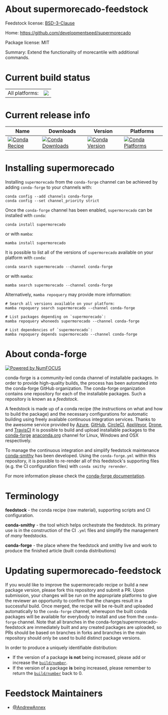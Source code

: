 About supermorecado-feedstock
=============================

Feedstock license: [BSD-3-Clause](https://github.com/conda-forge/supermorecado-feedstock/blob/main/LICENSE.txt)

Home: https://github.com/developmentseed/supermorecado

Package license: MIT

Summary: Extend the functionality of morecantile with additional commands.

Current build status
====================


<table><tr><td>All platforms:</td>
    <td>
      <a href="https://dev.azure.com/conda-forge/feedstock-builds/_build/latest?definitionId=19818&branchName=main">
        <img src="https://dev.azure.com/conda-forge/feedstock-builds/_apis/build/status/supermorecado-feedstock?branchName=main">
      </a>
    </td>
  </tr>
</table>

Current release info
====================

| Name | Downloads | Version | Platforms |
| --- | --- | --- | --- |
| [![Conda Recipe](https://img.shields.io/badge/recipe-supermorecado-green.svg)](https://anaconda.org/conda-forge/supermorecado) | [![Conda Downloads](https://img.shields.io/conda/dn/conda-forge/supermorecado.svg)](https://anaconda.org/conda-forge/supermorecado) | [![Conda Version](https://img.shields.io/conda/vn/conda-forge/supermorecado.svg)](https://anaconda.org/conda-forge/supermorecado) | [![Conda Platforms](https://img.shields.io/conda/pn/conda-forge/supermorecado.svg)](https://anaconda.org/conda-forge/supermorecado) |

Installing supermorecado
========================

Installing `supermorecado` from the `conda-forge` channel can be achieved by adding `conda-forge` to your channels with:

```
conda config --add channels conda-forge
conda config --set channel_priority strict
```

Once the `conda-forge` channel has been enabled, `supermorecado` can be installed with `conda`:

```
conda install supermorecado
```

or with `mamba`:

```
mamba install supermorecado
```

It is possible to list all of the versions of `supermorecado` available on your platform with `conda`:

```
conda search supermorecado --channel conda-forge
```

or with `mamba`:

```
mamba search supermorecado --channel conda-forge
```

Alternatively, `mamba repoquery` may provide more information:

```
# Search all versions available on your platform:
mamba repoquery search supermorecado --channel conda-forge

# List packages depending on `supermorecado`:
mamba repoquery whoneeds supermorecado --channel conda-forge

# List dependencies of `supermorecado`:
mamba repoquery depends supermorecado --channel conda-forge
```


About conda-forge
=================

[![Powered by
NumFOCUS](https://img.shields.io/badge/powered%20by-NumFOCUS-orange.svg?style=flat&colorA=E1523D&colorB=007D8A)](https://numfocus.org)

conda-forge is a community-led conda channel of installable packages.
In order to provide high-quality builds, the process has been automated into the
conda-forge GitHub organization. The conda-forge organization contains one repository
for each of the installable packages. Such a repository is known as a *feedstock*.

A feedstock is made up of a conda recipe (the instructions on what and how to build
the package) and the necessary configurations for automatic building using freely
available continuous integration services. Thanks to the awesome service provided by
[Azure](https://azure.microsoft.com/en-us/services/devops/), [GitHub](https://github.com/),
[CircleCI](https://circleci.com/), [AppVeyor](https://www.appveyor.com/),
[Drone](https://cloud.drone.io/welcome), and [TravisCI](https://travis-ci.com/)
it is possible to build and upload installable packages to the
[conda-forge](https://anaconda.org/conda-forge) [anaconda.org](https://anaconda.org/)
channel for Linux, Windows and OSX respectively.

To manage the continuous integration and simplify feedstock maintenance
[conda-smithy](https://github.com/conda-forge/conda-smithy) has been developed.
Using the ``conda-forge.yml`` within this repository, it is possible to re-render all of
this feedstock's supporting files (e.g. the CI configuration files) with ``conda smithy rerender``.

For more information please check the [conda-forge documentation](https://conda-forge.org/docs/).

Terminology
===========

**feedstock** - the conda recipe (raw material), supporting scripts and CI configuration.

**conda-smithy** - the tool which helps orchestrate the feedstock.
                   Its primary use is in the construction of the CI ``.yml`` files
                   and simplify the management of *many* feedstocks.

**conda-forge** - the place where the feedstock and smithy live and work to
                  produce the finished article (built conda distributions)


Updating supermorecado-feedstock
================================

If you would like to improve the supermorecado recipe or build a new
package version, please fork this repository and submit a PR. Upon submission,
your changes will be run on the appropriate platforms to give the reviewer an
opportunity to confirm that the changes result in a successful build. Once
merged, the recipe will be re-built and uploaded automatically to the
`conda-forge` channel, whereupon the built conda packages will be available for
everybody to install and use from the `conda-forge` channel.
Note that all branches in the conda-forge/supermorecado-feedstock are
immediately built and any created packages are uploaded, so PRs should be based
on branches in forks and branches in the main repository should only be used to
build distinct package versions.

In order to produce a uniquely identifiable distribution:
 * If the version of a package **is not** being increased, please add or increase
   the [``build/number``](https://docs.conda.io/projects/conda-build/en/latest/resources/define-metadata.html#build-number-and-string).
 * If the version of a package **is** being increased, please remember to return
   the [``build/number``](https://docs.conda.io/projects/conda-build/en/latest/resources/define-metadata.html#build-number-and-string)
   back to 0.

Feedstock Maintainers
=====================

* [@AndrewAnnex](https://github.com/AndrewAnnex/)

